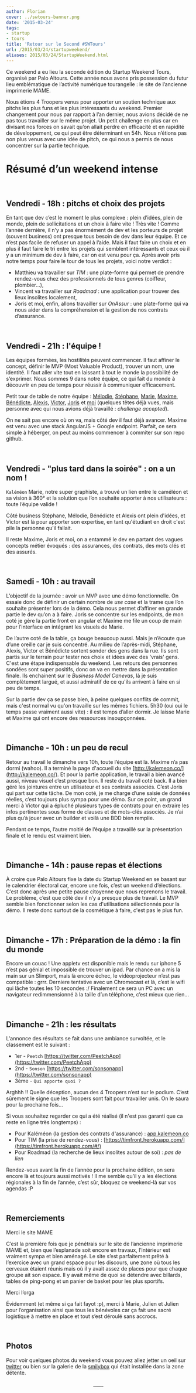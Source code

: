 ```yaml
---
author: Florian
cover: ../swtours-banner.png
date: '2015-03-24'
tags:
- startup
- tours
title: 'Retour sur le Second #SWTours'
url: /2015/03/24/startupweekend/
aliases: 2015/03/24/StartupWeekend.html
---
```



Ce weekend a eu lieu la seconde édition du Startup Weekend Tours, organisé par Palo Altours.
Cette année nous avons pris possession du futur lieu emblématique de l’activité numérique tourangelle : le site de l’ancienne imprimerie MAME.


Nous étions 4 Troopers venus pour apporter un soutien technique aux pitchs les plus funs et les plus intéressants du weekend.
Premier changement pour nous par rapport à l’an dernier, nous avions décidé de ne pas tous travailler sur le même projet.
Un petit challenge en plus car en divisant nos forces on savait qu’on allait perdre en efficacité et en rapidité de développement, ce qui peut être déterminant en 54h.
Nous n’étions pas non plus venus avec une idée de pitch, ce qui nous a permis de nous concentrer sur la partie technique.


# Résumé d’un weekend intense

<br/>

## Vendredi - 18h : pitchs et choix des projets
En tant que dev c’est le moment le plus complexe : plein d’idées, plein de monde, plein de sollicitations et un choix à faire vite ! Très vite !
Comme l’année dernière, il n’y a pas énormément de dev et les porteurs de projet (souvent business) ont presque tous besoin de dev dans leur équipe.
Et ce n’est pas facile de refuser un appel à l’aide.
Mais il faut faire un choix et en plus il faut faire le tri entre les projets qui semblent intéressants et ceux où il y a un minimum de dev à faire, car on est venu pour ça.
Après avoir pris notre temps pour faire le tour de tous les projets, voici notre verdict :

* Matthieu va travailler sur _TIM_ : une plate-forme qui permet de prendre rendez-vous chez des professionnels de tous genres (coiffeur, plombier…),
* Vincent va travailler sur _Roadmad_ : une application pour trouver des lieux insolites localement,
* Joris et moi, enfin, allons travailler sur _OnAssur_ : une plate-forme qui va nous aider dans la compréhension et la gestion de nos contrats d’assurance.


<br/>

## Vendredi - 21h : l'équipe !

Les équipes formées, les hostilités peuvent commencer.
Il faut affiner le concept, définir le MVP (Most Valuable Product), trouver un nom, une identité. Il faut aller vite tout en laissant à tout le monde la possibilité de s’exprimer.
Nous sommes 9 dans notre équipe, ce qui fait du monde à découvrir en peu de temps pour réussir à communiquer efficacement.

Petit tour de table de notre équipe : [Mélodie](https://twitter.com/MelodieFourez), [Stéphane](https://twitter.com/SandeauGruberS), [Marie](https://twitter.com/MarieCottu), [Maxime](https://twitter.com/maximepvrt),
 [Bénédicte](https://twitter.com/loustalotbene), [Alexis](https://twitter.com/alexescu), [Victor](https://twitter.com/victor_proust), [Joris](https://twitter.com/Joris_Potier) et [moi](https://twitter.com/FlorianChauveau)
 (quelques têtes déjà vues, mais personne avec qui nous avions déjà travaillé : _challenge accepted_).

On ne sait pas encore où on va, mais côté dev il faut déjà avancer. Maxime est venu avec une stack AngularJS + Google endpoint. Parfait, ce sera simple à héberger, on peut au moins commencer à commiter sur son repo github.

<br/>

## Vendredi - "plus tard dans la soirée" : on a un nom !
`Kaléméon`
Marie, notre super graphiste, a trouvé un lien entre le caméléon et sa vision à 360° et la solution que l’on souhaite apporter à nos utilisateurs : toute l’équipe valide !

Côté business Stéphane, Mélodie, Bénédicte et Alexis ont plein d'idées, et Victor est là pour apporter son expertise, en tant qu'étudiant en droit c'est pile la personne qu'il fallait.

Il reste Maxime, Joris et moi, on a entammé le dev en partant des vagues concepts métier évoqués : des assurances, des contrats, des mots clés et des assurés.


<br/>

## Samedi - 10h : au travail
L’objectif de la journée : avoir un MVP avec une démo fonctionnelle.
On essaie donc de définir un certain nombre de _use case_ et la trame que l’on souhaite présenter lors de la démo.
Cela nous permet d’affiner en grande partie le dev qu’on a à faire. Joris se concentre sur les endpoints, de mon coté je gère la partie front en angular et Maxime me file un coup de main pour l’interface en intégrant les visuels de Marie.

De l’autre coté de la table, ça bouge beaucoup aussi. Mais je n’écoute que d’une oreille car je suis concentré.
Au milieu de l’après-midi, Stéphane, Alexis, Victor et Bénédicte sortent sonder des gens dans la rue. Ils sont partis sur le terrain pour tester nos choix et idées avec des 'vrais' gens.
C'est une étape indispensable du weekend. Les retours des personnes sondées sont super positifs, donc on va en mettre dans la présentation finale.
Ils enchainent sur le _Business Model Canevas_, là je suis complètement largué, et aussi admiratif de ce qu'ils arrivent à faire en si peu de temps.

Sur la partie dev ça se passe bien, à peine quelques conflits de commit, mais c'est normal vu qu'on travaille sur les mêmes fichiers.
5h30 (oui oui le temps passe vraiment aussi vite) : il est temps d’aller dormir. Je laisse Marie et Maxime qui ont encore des ressources insoupçonnées.


<br/>

## Dimanche - 10h : un peu de recul
Retour au travail le dimanche vers 10h, toute l’équipe est là. Maxime n’a pas dormi (wahoo).
Il a terminé la page d'accueil du site [http://kalemeon.co/](http://kalemeon.co/).
Et pour la partie application, le travail a bien avancé aussi, niveau visuel c’est presque bon. Il reste du travail coté back. Il a bien géré les jointures entre un utilisateur et ses contrats associés. C’est Joris qui part sur cette tâche.
De mon coté, je me charge d’une saisie de données réelles, c’est toujours plus sympa pour une démo. Sur ce point, un grand merci à Victor qui a épluché plusieurs types de contrats pour en extraire les infos pertinentes sous forme de clauses et de mots-clés associés. Je n’ai plus qu’à jouer avec un builder et voilà une BDD bien remplie.

Pendant ce temps, l’autre moitié de l’équipe a travaillé sur la présentation finale et le rendu est vraiment bien.


<br/>

## Dimanche - 14h : pause repas et élections
À croire que Palo Altours fixe la date du Startup Weekend en se basant sur le calendrier électoral car, encore une fois, c’est un weekend d’élections. C’est donc après une petite pause citoyenne que nous reprenons le travail.
Le problème, c’est que côté dev il n’y a presque plus de travail. Le MVP semble bien fonctionner selon les cas d'utilisations sélectionnés pour la démo.
Il reste donc surtout de la cosmétique à faire, c'est pas le plus fun.


<br/>

## Dimanche - 17h : Préparation de la démo : la fin du monde
Encore un couac ! Une appletv est disponible mais le rendu sur iphone 5 n’est pas génial et impossible de trouver un ipad. Par chance on a mis la main sur un Slimport, mais là encore échec, le vidéoprojecteur n’est pas compatible : grrr.
Derniere tentative avec un Chromecast et là, c’est le wifi qui lâche toutes les 10 secondes :/
Finalement ce sera un PC avec un navigateur redimmensionné à la taille d’un téléphone, c’est mieux que rien…


<br/>

## Dimanche - 21h : les résultats
L'annonce des résultats se fait dans une ambiance survoltée, et le classement est le suivant :

  * 1er - `Peetch` [https://twitter.com/PeetchApp](https://twitter.com/PeetchApp)
  * 2nd - `Sonson` [https://twitter.com/sonsonapp](https://twitter.com/sonsonapp)
  * 3ème - `Qui apporte quoi ?`

Arghhh !! Quelle déception, aucun des 4 Troopers n’est sur le podium. C’est sûrement le signe que les Troopers sont fait pour travailler unis. On le saura pour la prochaine fois…


Si vous souhaitez regarder ce qui a été réalisé (il n'est pas garanti que ca reste en ligne très longtemps) :

 * Pour Kaléméon (la gestion des contrats d'assurance) : [app.kalemeon.co](http://app.kalemeon.co)
 * Pour TIM (la prise de rendez-vous) : [https://timfront.herokuapp.com/](https://timfront.herokuapp.com/#/)
 * Pour Roadmad (la recherche de lieux insolites autour de soi) : _pas de lien_

Rendez-vous avant la fin de l’année pour la prochaine édition, on sera encore là et toujours aussi motivés ! Il me semble qu’il y a les élections régionales à la fin de l’année, c’est sûr, bloquez ce weekend-là sur vos agendas :P


<br/>

## Remerciements
Merci le site MAME

C’est la première fois que je pénétrais sur le site de l’ancienne imprimerie MAME et, bien que l’esplanade soit encore en travaux, l’intérieur est vraiment sympa et bien aménagé.
Le site s’est parfaitement prêté à l’exercice avec un grand espace pour les discours, une zone où tous les cerveaux étaient réunis mais où il y avait assez de places pour que chaque groupe ait son espace. Il y avait même de quoi se détendre avec billards, tables de ping-pong et un panier de basket pour les plus sportifs.

Merci l’orga

Évidemment (et même si ça fait fayot :p), merci à Marie, Julien et Julien pour l’organisation ainsi que tous les bénévoles car ça fait une sacré logistique à mettre en place et tout s’est déroulé sans accrocs.

<br/>

## Photos
Pour voir quelques photos du weekend vous pouvez allez jetter un oeil sur [twitter](https://twitter.com/search?q=%23SWTOURS&src=tyah&mode=photos) ou bien sur la galerie de la [smilybox](http://www.smilybox.fr/albums/index.php?galerie=swtours) qui était installée dans la zone détente.

<div style="text-align:center;">
    <a href="/images/posts/2015-03-24-StartupWeekend/swtours_2015_0.jpg" title="" data-lightbox="group1" class="inlineBoxes">
      <img class="mini" src="/images/posts/2015-03-24-StartupWeekend/swtours_2015_0.jpg" alt="">
    </a>
    <a href="/images/posts/2015-03-24-StartupWeekend/swtours_2015_1.jpg" title="" data-lightbox="group1" class="inlineBoxes">
      <img class="mini" src="/images/posts/2015-03-24-StartupWeekend/swtours_2015_1.jpg" alt="">
    </a>
    <a href="/images/posts/2015-03-24-StartupWeekend/swtours_2015_4.jpg" title="" data-lightbox="group1" class="inlineBoxes">
      <img class="mini" src="/images/posts/2015-03-24-StartupWeekend/swtours_2015_4.jpg" alt="">
    </a>
    <a href="/images/posts/2015-03-24-StartupWeekend/swtours_2015_2.jpg" title="" data-lightbox="group1" class="inlineBoxes">
      <img class="mini" src="/images/posts/2015-03-24-StartupWeekend/swtours_2015_2.jpg" alt="">
    </a>
    <a href="/images/posts/2015-03-24-StartupWeekend/swtours_2015_6.jpg" title="" data-lightbox="group1" class="inlineBoxes">
      <img class="mini" src="/images/posts/2015-03-24-StartupWeekend/swtours_2015_6.jpg" alt="">
    </a>
    <a href="/images/posts/2015-03-24-StartupWeekend/swtours_2015_7.jpg" title="" data-lightbox="group1" class="inlineBoxes">
      <img class="mini" src="/images/posts/2015-03-24-StartupWeekend/swtours_2015_7.jpg" alt="">
    </a>
    <a href="/images/posts/2015-03-24-StartupWeekend/swtours_2015_3.jpg" title="" data-lightbox="group1" class="inlineBoxes">
      <img class="mini" src="/images/posts/2015-03-24-StartupWeekend/swtours_2015_3.jpg" alt="">
    </a>
    <a href="/images/posts/2015-03-24-StartupWeekend/swtours_2015_5.jpg" title="" data-lightbox="group1" class="inlineBoxes">
      <img class="mini" src="/images/posts/2015-03-24-StartupWeekend/swtours_2015_5.jpg" alt="">
    </a>
</div>
